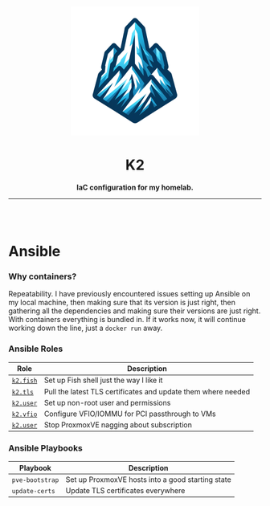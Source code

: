 <div align="center">
    <br>
    <br>
    <img width="256" src=".github/assets/k2.png">
    <h1 align="center">K2</h1>
</div>

<p align="center">
<b>IaC configuration for my homelab.</b>
</p>

<hr>
<br>
<br>

# Ansible

### Why containers?

Repeatability. I have previously encountered issues setting up Ansible on my local machine, then making sure that its version is just right, then gathering all the dependencies and making sure their versions are just right. With containers everything is bundled in. If it works now, it will continue working down the line, just a `docker run` away.

### Ansible Roles

| Role                                           | Description                                                   |
| ---------------------------------------------- | ------------------------------------------------------------- |
| [`k2.fish`](ansible/roles/k2.fish)             | Set up Fish shell just the way I like it                      |
| [`k2.tls`](ansible/roles/k2.tls/README.md)     | Pull the latest TLS certificates and update them where needed |
| [`k2.user`](ansible/roles/k2.user/README.md)   | Set up non-root user and permissions                          |
| [`k2.vfio`](ansible/roles/k2.vfio/README.md)   | Configure VFIO/IOMMU for PCI passthrough to VMs               |
| [`k2.user`](ansible/roles/pve.nosub/README.md) | Stop ProxmoxVE nagging about subscription                     |

### Ansible Playbooks

| Playbook        | Description                                       |
| --------------- | ------------------------------------------------- |
| `pve-bootstrap` | Set up ProxmoxVE hosts into a good starting state |
| `update-certs`  | Update TLS certificates everywhere                |
